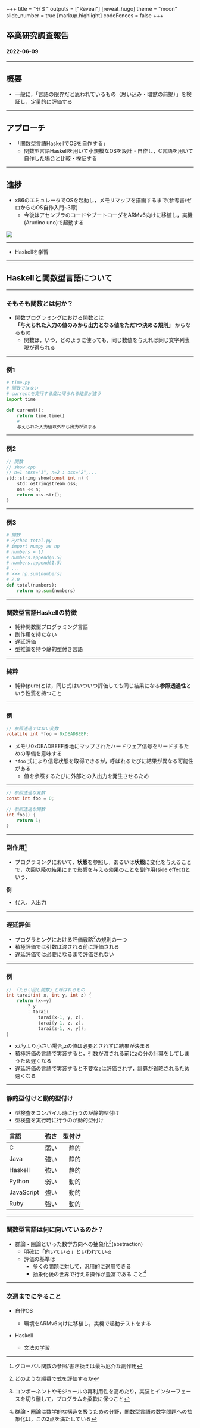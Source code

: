 +++
title = "ゼミ"
outputs = ["Reveal"]
[reveal_hugo]
theme = "moon"
slide_number = true
[markup.highlight]
codeFences = false
+++

## 卒業研究調査報告
#### 2022-06-09

---


## 概要
- 一般に，「言語の限界だと思われているもの（思い込み・暗黙の前提）」を検証し，定量的に評価する

---

## アプローチ
- 「関数型言語HaskellでOSを自作する」
    - 関数型言語Haskellを用いて小規模なOSを設計・自作し，C言語を用いて自作した場合と比較・検証する

---

## 進捗
- x86のエミュレータでOSを起動し，メモリマップを描画するまで(参考書/ゼロからのOS自作入門~3章)
  - 今後はアセンブラのコードやブートローダをARMv6向けに移植し，実機(Arudino uno)で起動する
<img src="images/0602_1.png">

---

- Haskellを学習

---

## Haskellと関数型言語について

---

### そもそも関数とは何か？

- 関数プログラミングにおける関数とは  
**「与えられた入力の値のみから出力となる値をただ1つ決める規則」**
からなるもの  
    - 関数は，いつ，どのように使っても，同じ数値を与えれば同じ文字列表現が得られる  

---

### 例1
```py
# time.py
# 関数ではない
# currentを実行する度に得られる結果が違う
import time

def current():
    return time.time()
    # 
    与えられた入力値以外から出力が決まる
```

---


### 例2

```c
// 関数
// show.cpp
// n=1 :oss="1", n=2 : oss="2",...
std::string show(const int n) {
    std::ostringstream oss;
    oss << n;
    return oss.str();
}
```

---

### 例3

```py
# 関数
# Python total.py
# import numpy as np
# numbers = []
# numbers.append(0.5)
# numbers.append(1.5)
# ...
# >>> np.sum(numbers)
# 2.0
def total(numbers):
    return np.sum(numbers)
```

---

### 関数型言語Haskellの特徴

- 純粋関数型プログラミング言語  
- 副作用を持たない  
- 遅延評価  
- 型推論を持つ静的型付き言語  

---

### 純粋

- 純粋(pure)とは，同じ式はいついつ評価しても同じ結果になる**参照透過性**という性質を持つこと  

---

### 例

```c
// 参照透過ではない変数
volatile int *foo = 0xDEADBEEF;
```

- メモリ0xDEADBEEF番地にマップされたハードウェア信号をリードするための準備を意味する
- `*foo` 式により信号状態を取得できるが，呼ばれるたびに結果が異なる可能性がある
    - 値を参照するたびに外部との入出力を発生させるため  

---

```c
// 参照透過な変数
const int foo = 0;
```

```c
// 参照透過な関数
int foo() {
    return 1;
}
```

---

### 副作用[^1]

- プログラミングにおいて，**状態**を参照し，あるいは**状態**に変化を与えることで，次回以降の結果にまで影響を与える効果のことを副作用(side effect)という．  

**例**  
- 代入，入出力  

[^1]: グローバル関数の参照/書き換えは最も厄介な副作用  

---

### 遅延評価

- プログラミングにおける評価戦略[^2]の規則の一つ
- 積極評価では引数は渡される前に評価される
- 遅延評価では必要になるまで評価されない

[^2]: どのような順番で式を評価するか

---

### 例

```c
// 「たらい回し関数」と呼ばれるもの
int tarai(int x, int y, int z) {
    return (x<=y)
        ? y
        : tarai(
            tarai(x-1, y, z),
            tarai(y-1, z, z),
            tarai(z-1, x, y));
}
```

- xがyより小さい場合,zの値は必要とされずに結果が決まる
- 積極評価の言語で実装すると，引数が渡される前にzの分の計算をしてしまうため遅くなる
- 遅延評価の言語で実装すると不要なzは評価されず，計算が省略されるため速くなる

---

### 静的型付けと動的型付け
- 型検査をコンパイル時に行うのが静的型付け
- 型検査を実行時に行うのが動的型付け

| 言語 | 強さ | 型付け |
|:-------|:--------:|-------:|
|C       |弱い         |静的       |
|Java       |強い         |静的       |
|Haskell       |強い         |静的       |
|Python       |弱い         |動的       |
|JavaScript       |強い         |動的       |
|Ruby       |強い         |動的       |

---

### 関数型言語は何に向いているのか？

- 群論・圏論といった数学方向への抽象化[^3](abstraction)
    - 明確に「向いている」といわれている
    - 評価の基準は
        - 多くの問題に対して，汎用的に適用できる
        - 抽象化後の世界で行える操作が豊富である
    こと[^4]

[^3]: コンポーネントやモジュールの再利用性を高めたり，実装とインターフェースを切り離して，プログラムを柔軟に保つこと
[^4]: 群論・圏論は数学的な構造を扱うための分野．関数型言語の数学問題への抽象化は，この2点を満たしている

---

### 次週までにやること

- 自作OS
  - 環境をARMv6向けに移植し，実機で起動テストをする

- Haskell
  - 文法の学習